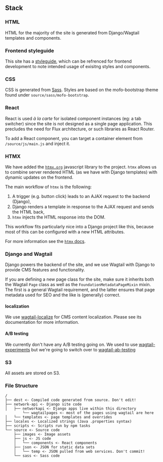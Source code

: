 ## Stack

### HTML

HTML for the majority of the site is generated from Django/Wagtail templates and components.

### Frontend styleguide

This site has a [styleguide](https://foundation.mozilla.org/en/style-guide/), which can be refrenced for frontend development to note intended usage of exisitng styles and components.

### CSS

CSS is generated from [Sass](http://sass-lang.com/). Styles are based on the mofo-bootstrap theme found under `source/sass/mofo-bootstrap`.

### React

React is used _à la carte_ for isolated component instances (eg: a tab switcher) since the site is not designed as a single page application. This precludes the need for Flux architecture, or such libraries as React Router.

To add a React component, you can target a container element from `/source/js/main.js` and inject it.

### HTMX

We have added the [`htmx.org`](https://htmx.org) javascript library to the project.
`htmx` allows us to combine server rendered HTML (as we have with Django templates) with dynamic updates on the frontend.

The main workflow of `htmx` is the following:

1. A trigger (e.g. button click) leads to an AJAX request to the backend (Django),
2. Django renders a template in response to the AJAX request and sends the HTML back,
3. `htmx` injects the HTML response into the DOM.

This workflow fits particularly nice into a Django project like this, because most of this can be configured with a new HTML attributes.

For more information see the [`htmx` docs](https://htmx.org/docs/).

### Django and Wagtail

Django powers the backend of the site, and we use Wagtail with Django to provide CMS features and functionality.

If you are defining a new page class for the site, make sure it inherits both the Wagtail `Page` class as well as the `FoundationMetadataPageMixin` mixin. The first is a general Wagtail requirement, and the latter ensures that page metadata used for SEO and the like is (generally) correct.

#### localization

We use [wagtail-localize](https://wagtail-localize.org/) for CMS content localization. Please see its documentation for more information.

#### A/B testing

We currently don't have any A/B testing going on. We used to use [wagtail-experiments](https://github.com/torchbox/wagtail-experiments) but we're going to switch over to [wagtail-ab-testing](https://github.com/torchbox/wagtail-ab-testing)

### S3

All assets are stored on S3.

### File Structure

```
/
├── dest <- Compiled code generated from source. Don't edit!
├── network-api <- Django site code
│   ├── networkapi <- Django apps live within this directory
        └── wagtailpages <- most of the pages using wagtail are here
│   └── templates <- page templates and overrides
├── locales <- Localized strings (Java .properties syntax)
├── scripts <- Scripts run by npm tasks
└── source <- Source code
    ├── images <- Image assets
    ├── js <- JS code
    │   └── components <- React components
    ├── json <- JSON for static data sets
    │   └── temp <- JSON pulled from web services. Don't commit!
    └── sass <- Sass code
```
